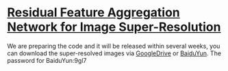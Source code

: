 # [Residual Feature Aggregation Network for Image Super-Resolution](https://openaccess.thecvf.com/content_CVPR_2020/papers/Liu_Residual_Feature_Aggregation_Network_for_Image_Super-Resolution_CVPR_2020_paper.pdf)
We are preparing the code and it will be released within several weeks, you can download the super-resolved images via [GoogleDrive](https://drive.google.com/drive/folders/1BTfGcvNb2WdK8ezFRddEOA4J8tRPyXVr?usp=sharing) or [BaiduYun](https://pan.baidu.com/s/1s_6WqBwaVzamYMbQGBbjBQ).
The password for BaiduYun:9gl7
